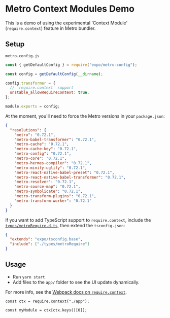 # Metro Context Modules Demo

This is a demo of using the experimental 'Context Module' (`require.context`) feature in Metro bundler.

## Setup

`metro.config.js`

```js
const { getDefaultConfig } = require("expo/metro-config");

const config = getDefaultConfig(__dirname);

config.transformer = {
  // `require.context` support
  unstable_allowRequireContext: true,
};

module.exports = config;
```

At the moment, you'll need to force the Metro versions in your `package.json`:

```json
{
  "resolutions": {
    "metro": "0.72.1",
    "metro-babel-transformer": "0.72.1",
    "metro-cache": "0.72.1",
    "metro-cache-key": "0.72.1",
    "metro-config": "0.72.1",
    "metro-core": "0.72.1",
    "metro-hermes-compiler": "0.72.1",
    "metro-minify-uglify": "0.72.1",
    "metro-react-native-babel-preset": "0.72.1",
    "metro-react-native-babel-transformer": "0.72.1",
    "metro-resolver": "0.72.1",
    "metro-source-map": "0.72.1",
    "metro-symbolicate": "0.72.1",
    "metro-transform-plugins": "0.72.1",
    "metro-transform-worker": "0.72.1"
  }
}
```

If you want to add TypeScript support to `require.context`, include the [`types/metroRequire.d.ts`](./types/metroRequire.d.ts), then extend the `tsconfig.json`:

```json
{
  "extends": "expo/tsconfig.base",
  "include": ["./types/metroRequire"]
}
```

## Usage

- Run `yarn start`
- Add files to the `app/` folder to see the UI update dynamically.

For more info, see the [Webpack docs on `require.context`](https://webpack.js.org/guides/dependency-management/#requirecontext).

```tsx
const ctx = require.context("./app");

const myModule = ctx[ctx.keys()[0]];
```

